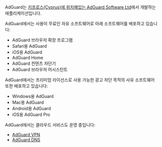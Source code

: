 AdGuard는 [키프로스(Cyprus)에 위치해있는 AdGuard Software Ltd](https://efiling.drcor.mcit.gov.cy/DrcorPublic/SearchResults.aspx?name=%25&number=332952&searchtype=optStartMatch&index=1&lang=EN&tname=%25&sc=1&cultureInfo=en-AU)에서 개발하는 애플리케이션입니다.

AdGuard에서는 사용이 무료인 자유 소프트웨어로 아래 소프트웨어를 배포하고 있습니다:
  - AdGuard 브라우저 확장 프로그램
  - Safari용 AdGuard
  - iOS용 AdGuard
  - AdGuard Home
  - AdGuard 컨텐츠 차단기
  - AdGuard 브라우저 어시스턴트

AdGuard에서는 프리미엄 라이선스로 사용 가능한 광고 차단 목적의 사유 소프트웨어 또한 배포하고 있습니다:
  - Windows용 AdGuard
  - Mac용 AdGuard
  - Android용 AdGuard
  - iOS용 AdGuard Pro

AdGuard에서는 클라우드 서비스도 운영 중입니다:
  - [AdGuard VPN](https://adguard-vpn.com/ko/welcome.html)
  - [AdGuard DNS](https://adguard-dns.io/ko/welcome.html)